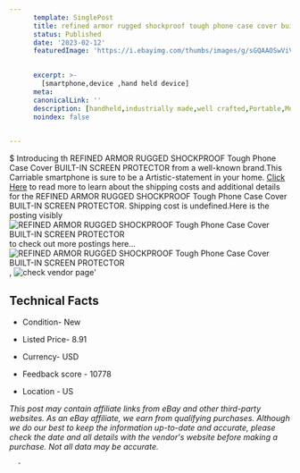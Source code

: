 ```yaml
---
      template: SinglePost
      title: refined armor rugged shockproof tough phone case cover built in screen protector
      status: Published
      date: '2023-02-12'
      featuredImage: 'https://i.ebayimg.com/thumbs/images/g/sGQAAOSwViVfwI-s/s-l225.jpg'
       

      excerpt: >-
        [smartphone,device ,hand held device]
      meta:
      canonicalLink: ''
      description: [handheld,industrially made,well crafted,Portable,Mobile,Compact,Convenient,Lightweight,Maneuverable,Man-portable,Miniature,Carriable,Hand-held,Light,Holdable,Transportable,Mobile device,Pocket-sized,On-the-go,Wireless,Cordless,Compact size,Convenient size, smartphone,device ,hand held device]
      noindex: false
      

---
```

$
      Introducing th REFINED ARMOR RUGGED SHOCKPROOF Tough Phone Case Cover BUILT-IN SCREEN PROTECTOR from a well-known brand.This Carriable smartphone is sure to be a Artistic-statement in your home. [Click Here](https://www.ebay.com/itm/164540452828?hash=item264f600fdc%3Ag%3AsGQAAOSwViVfwI-s&mkevt=1&mkcid=1&mkrid=711-53200-19255-0&campid=%253CePNCampaignId%253E&customid=%253CreferenceId%253E&toolid=10049) to read more to learn about the shipping costs and additional details for the REFINED ARMOR RUGGED SHOCKPROOF Tough Phone Case Cover BUILT-IN SCREEN PROTECTOR. Shipping cost is undefined.Here is the posting visibly ![REFINED ARMOR RUGGED SHOCKPROOF Tough Phone Case Cover BUILT-IN SCREEN PROTECTOR](https://i.ebayimg.com/thumbs/images/g/sGQAAOSwViVfwI-s/s-l225.jpg) to check out more postings here... ![REFINED ARMOR RUGGED SHOCKPROOF Tough Phone Case Cover BUILT-IN SCREEN PROTECTOR](https://i.ebayimg.com/images/g/sGQAAOSwViVfwI-s/s-l1200.jpg), ![check vendor page](https://origin-galleryplus.ebayimg.com/ws/web/164540452828_2_0_1/225x225.jpg,https://origin-galleryplus.ebayimg.com/ws/web/164540452828_3_0_1/225x225.jpg,https://origin-galleryplus.ebayimg.com/ws/web/164540452828_4_0_1/225x225.jpg,https://origin-galleryplus.ebayimg.com/ws/web/164540452828_5_0_1/225x225.jpg,https://origin-galleryplus.ebayimg.com/ws/web/164540452828_6_0_1/225x225.jpg,https://origin-galleryplus.ebayimg.com/ws/web/164540452828_7_0_1/225x225.jpg,https://origin-galleryplus.ebayimg.com/ws/web/164540452828_8_0_1/225x225.jpg,https://origin-galleryplus.ebayimg.com/ws/web/164540452828_9_0_1/225x225.jpg,https://origin-galleryplus.ebayimg.com/ws/web/164540452828_10_0_1/225x225.jpg,https://origin-galleryplus.ebayimg.com/ws/web/164540452828_11_0_1/225x225.jpg,https://origin-galleryplus.ebayimg.com/ws/web/164540452828_12_0_1/225x225.jpg)'

      

 ## Technical Facts 



     
      

 - Condition- New 


      

 - Listed Price- 8.91 


      

 - Currency- USD 


      

 - Feedback score - 10778 


      

 - Location - US 


      
      

 *_This post may contain affiliate links from eBay and other third-party websites. As an eBay affiliate, we earn from qualifying purchases. Although we do our best to keep the information up-to-date and accurate, please check the date and all details with the vendor's website before making a purchase. Not all data may be accurate._*




      -
